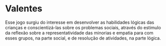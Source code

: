 # Valentes
Esse jogo surgiu do interesse em desenvolver as habilidades lógicas das crianças e conscientizá-las sobre os problemas sociais, através do estimulo da reflexão sobre a representatividade das minorias e empatia para com esses grupos, na parte social, e de resolução de atividades, na parte lógica.

